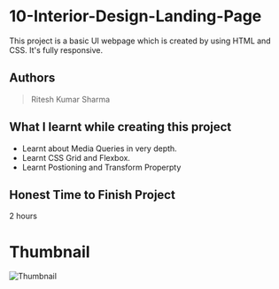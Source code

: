
# 10-Interior-Design-Landing-Page

This project is a basic UI webpage which is created by using HTML and CSS. It's fully responsive.





## Authors

 >Ritesh Kumar Sharma


## What I learnt while creating this project

- Learnt about Media Queries in very depth.
- Learnt CSS Grid and Flexbox.
- Learnt Postioning and Transform Properpty 



## Honest Time to Finish Project

2 hours


# Thumbnail

![Thumbnail](https://user-images.githubusercontent.com/109421054/184506387-dd7c1149-83a6-4b7a-b24b-5ea5f0881298.PNG)


